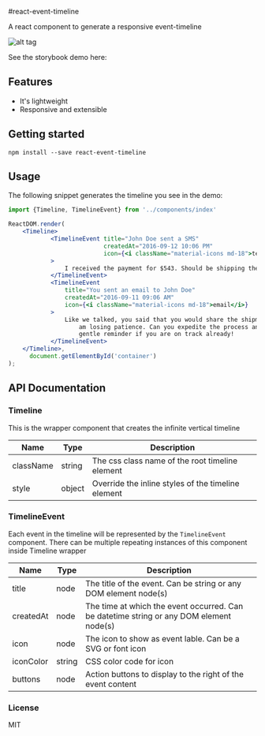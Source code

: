 #react-event-timeline

A react component to generate a responsive event-timeline

![alt tag](https://github.com/rcdexta/react-event-timeline/raw/master/timeline.png)

See the storybook demo here:

## Features

* It's lightweight
* Responsive and extensible

## Getting started

```
npm install --save react-event-timeline
```

## Usage

The following snippet generates the timeline you see in the demo:

```jsx
import {Timeline, TimelineEvent} from '../components/index'

ReactDOM.render(
    <Timeline>
            <TimelineEvent title="John Doe sent a SMS"
                           createdAt="2016-09-12 10:06 PM"
                           icon={<i className="material-icons md-18">textsms</i>}
            >
                I received the payment for $543. Should be shipping the item within a couple of hours.
            </TimelineEvent>
            <TimelineEvent
                title="You sent an email to John Doe"
                createdAt="2016-09-11 09:06 AM"
                icon={<i className="material-icons md-18">email</i>}
            >
                Like we talked, you said that you would share the shipment details? This is an urgent order and so I
                    am losing patience. Can you expedite the process and pls do share the details asap. Consider this a
                    gentle reminder if you are on track already!
            </TimelineEvent>
    </Timeline>,
      document.getElementById('container')
);
```

## API Documentation

### Timeline

This is the wrapper component that creates the infinite vertical timeline

| Name      | Type   | Description                              |
| --------- | ------ | ---------------------------------------- |
| className | string | The css class name of the root timeline element |
| style     | object | Override the inline styles of the timeline element |

### TimelineEvent

Each event in the timeline will be represented by the `TimelineEvent` component. There can be multiple repeating instances of this component inside Timeline wrapper

| Name      | Type   | Description                              |
| --------- | ------ | ---------------------------------------- |
| title     | node   | The title of the event. Can be string or any DOM element node(s) |
| createdAt | node   | The time at which the event occurred. Can be datetime string or any DOM element node(s) |
| icon      | node   | The icon to show as event lable. Can be a SVG or font icon |
| iconColor | string | CSS color code for icon                  |
| buttons   | node   | Action buttons to display to the right of the event content |

### License

MIT
